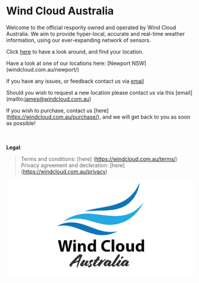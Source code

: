 # Wind Cloud Australia
Welcome to the official respority owned and operated by Wind Cloud Australia. We aim to provide hyper-local, accurate and real-time weather information, using our ever-expanding network of sensors.

Click [here](https://windcloud.com.au) to have a look around, and find your location. 
<br>

Have a look at one of our locations here: [Newport NSW] (windcloud.com.au/newport/)

If you have any issues, or feedback contact us via [email](mailto:hello@windcloud.com.au)

Should you wish to request a new location please contact us via this [email] (mailto:james@windcloud.com.au)

If you wish to purchase, contact us [here] (https://windcloud.com.au/purchase/), and we will get back to you as soon as possible!

<br><br>
**Legal**:

> Terms and conditions: [here] (https://windcloud.com.au/terms/) <br>
> Privacy agreement and decleration: [here] (https://windcloud.com.au/privacy)

![Logo](imgs/banner.png)
